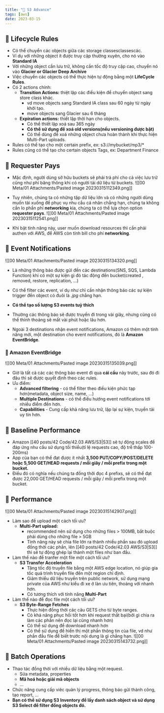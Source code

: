 ```yaml
---
title: "🌱 S3 Advance"
tags: [aws]
date: 2023-03-15
---
```


## 🌿 Lifecycle Rules
- Có thể chuyển các objects giữa các storage classesclassescác.
- Ví dụ với những object ít được truy cập thường xuyên, cho nó vào **Standard IA**
- Với những object cần lưu trữ, không cần tốc độ truy cập cao, chuyển nó vào **Glacier or Glacier Deep Archive**
- Việc chuyển các objects có thể thực hiện tự động bằng một **LifeCycle Rules**.
- Có 2 actions chính:
	- **Transition Actions:** thiệt lập các điều kiện để chuyển object sang store class khác.
		- vd move objects sang Standard IA class sau 60 ngày từ ngày khởi tạo.
		- move objects sang Glacier sau 6 tháng
	- **Expiration actions:** thiết lập thời hạn cho objects.
		- Có thể thiết lập xoá sau 365 ngày
		- **Có thể sử dụng để xoá old versions(nếu versioning được bật)** 
		- Có thể dùng để xoá những object chưa hoàn thành khi thực hiện Multi-Part uploads.
- Rules có thể tạo cho một certain prefix, ex: s3://mybucket/mp3/*
- Rules cũng có thể tạo cho certain objects Tags, ex: Department Finance

## 🌿 Requester Pays
- Mặc định, người dùng sở hữu buckets sẽ phải trả phí cho cả việc lưu trữ cũng như phí băng thông khi có người tải dữ liệu từ buckets.
![[00 Meta/01 Attachments/Pasted image 20230315112349.png]]

- Tuy nhiên, chúng ta có những tập dữ liệu lớn và có những người dùng muốn tải xuống để phục vụ nhu cầu cá nhân chẳng hạn, chúng ta không cần lo phần phí **networking** kia, chúng ta có thể lựa chọn option **requester pays**.
![[00 Meta/01 Attachments/Pasted image 20230315112541.png]]
- Khi bật tính năng này, user muốn download resources thì cần phải authen với AWS, để AWS còn tính bill cho phí **networking**.

## 🌿 Event Notifications
![[00 Meta/01 Attachments/Pasted image 20230315134320.png]]
- Là những thông báo được gửi đến các destinations(SNS, SQS, Lambda Function) khi có một sự kiện gì đó tác động đến bucket(created , removed, restore, replication, ...)
- Có thể filter các event, ví dụ như chỉ cần nhận thông báo các sự kiện trigger đến object có đuôi là *.jpg* chẳng hạn.
- **Có thể tạo số lượng S3 events tuỳ thích**
- Thường các thông báo sẽ được truyền đi trong vài giây, nhưng cũng có thể thỉnh thoảng sẽ mất vài phút hoặc lâu hơn.

- Ngoài 3 destinations nhận event notifications, Amazon có thêm một tính năng mới, một destination cho event notifications, đó là **Amazon EventBridge**.

### 🍃 Amazon EventBridge
![[00 Meta/01 Attachments/Pasted image 20230315135039.png]]

- Giờ là tất cả các các thông báo event đi qua **cái cầu** này trước, sau đó đi đâu thì sẽ được quyết định theo các rules.
- Ưu điểm:
	- **Advanced filtering** - có thể filter theo điều kiện phức tạp hơn(metadata, object size, name, ...)
	- **Multiple Destinations** - có thể điều hướng event notifications tới nhiều điểm đến hơn.
	- **Capabilities** - Cung cấp khả năng lưu trữ, lặp lại sự kiện, truyền tải uy tín hơn.

## 🌿 Baseline Performance
- Amazon [[40 posts/42 Code/42.03 AWS/S3|S3]] sẽ tự động scales để đáp ứng nhu cầu sử dụng tối thiểu(tỉ lệ requests cao, độ trễ thấp 100-200ms)
- App của bạn có thể đạt được ít nhất **3,500 PUT/COPY/POST/DELETE hoặc 5,500 GET/HEAD requests / mỗi giây / mỗi prefix trong một bucket.**
- Điều đó có nghĩa nếu chúng ta đồng thời đọc 4 prefixs, sẽ có thể đạt được 22,000 GET/HEAD requests / mỗi giây / mỗi prefix trong một bucket.

## 🌿 Performance
![[00 Meta/01 Attachments/Pasted image 20230315142907.png]]
- Làm sao để upload một cách tối ưu?
	- **Multi-Part upload:**
		- recommended nên sử dụng cho những files > 100MB, bắt buộc phải dùng cho những file > 5GB
		- Tính năng này sẽ chia file lớn ra thành nhiều phần sau đó upload đồng thời các phần, lên [[40 posts/42 Code/42.03 AWS/S3|S3]] thì sẽ tự động ghép lại thành một files như ban đầu.
- Làm thế nào để tranfer một file một cách tối ưu?
	- **S3 Transfer Acceleration**
		- Tăng tốc độ truyền file bằng một AWS edge location, nó giúp gia tốc quá trình truyền file đến một region chỉ định.
		- Giảm thiểu dữ liệu truyền trên public network, sử dụng mạng private của AWS như kiểu đi xe ở làn ưu tiên, thoáng với nhanh hơn.
		- Có tương thích với tính năng **Multi-Part**
- Làm thế nào để đọc file một cách tối ưu?
	- **S3 Byte-Range Fetches**
		- Thực hiện đồng thời các câu GETS cho từ byte ranges.
		- Có khả năng phục hồi tốt hơn khi request thất bại(bởi gì chia ra làm các phần nên đọc lại cũng nhanh hơn)
		- Có thể sử dụng để download nhanh hơn
		- Có thể sử dụng để hiển thị một phần thông tin cùa file, vd như phần đầu file để biết trước nội dung là gì chẳng hạn.
![[00 Meta/01 Attachments/Pasted image 20230315143732.png]]

## 🌿 Batch Operations
- Thao tác đồng thời với nhiều dữ liệu bằng một request.
	- Sửa metadata, properties
	- **Mã hoá hoặc giải mã objects**
	- ...
- Chức năng cung cấp viêc quản lý progress, thông báo gửi thành công, tạo report, ...
- **Bạn có thể sử dụng S3 Inventory để lấy danh sách object và sử dụng S3 Select để filter đống objects đó.**
